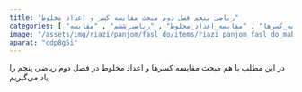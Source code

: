 ```yaml
---
title: "ریاضی پنجم فصل دوم مبحث مقایسه کسر و اعداد مخلوط"
categories: [ "فصل_دوم_ریاضی_پنجم" , "آموزش_ابتدایی" , "ریاضی_پنجم" , "مقایسه_کسرها" , "مقایسه_اعداد_مخلوط" , "ریاضی_ششم" , "مقایسه" ]
image: "/assets/img/riazi/panjom/fasl_do/items/riazi_panjom_fasl_do_mabhas_moqayese.jpg"
aparat: "cdp8g5i"
---
```


در این مطلب با هم مبحث مقایسه کسرها و اعداد مخلوط در فصل دوم ریاضی پنجم را یاد می‌گیریم
